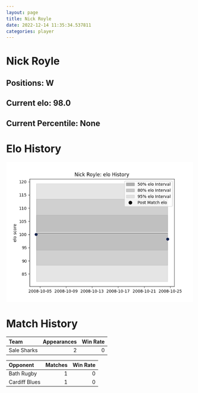 ```yaml
---  
layout: page  
title: Nick Royle  
date: 2022-12-14 11:35:34.537811  
categories: player  
---
```

# Nick Royle

## Positions: W

## Current elo: 98.0

## Current Percentile: None

# Elo History


![elo history](history_NickRoyle.png)
# Match History


| Team        |   Appearances |   Win Rate |
|:------------|--------------:|-----------:|
| Sale Sharks |             2 |          0 |

| Opponent      |   Matches |   Win Rate |
|:--------------|----------:|-----------:|
| Bath Rugby    |         1 |          0 |
| Cardiff Blues |         1 |          0 |